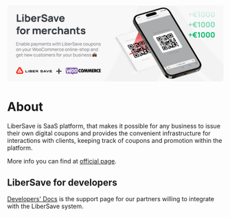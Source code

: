 ![Enable coupon payments at WooCommerce stores](https://github.com/libersave/.github/blob/trunk/images/woocommerce_plugin.png)

# About

LiberSave is SaaS platform, that makes it possible for any business to issue their own digital coupons and provides the convenient infrastructure for interactions with clients, keeping track of coupons and promotion within the platform.

More info you can find at [official page](https://libersave.com).

## LiberSave for developers

[Developers' Docs](https://libersave.com/d/docs/developer/) is the support page for our partners willing to integrate with the LiberSave system.


